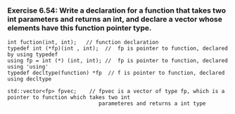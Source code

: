 ###  Exercise 6.54: Write a declaration for a function that takes two int parameters and returns an int, and declare a vector whose elements have this function pointer type.

    int fuction(int, int);   // function declaration
    typedef int (*fp)(int , int);  //  fp is pointer to function, declared by using typedef
    using fp = int (*) (int, int); //  fp is pointer to function, declared using 'using'
    typedef decltype(function) *fp  // f is pointer to function, declared using decltype

    std::vector<fp> fpvec;    // fpvec is a vector of type fp, which is a pointer to function which takes two int 
                                 parameteres and returns a int type
